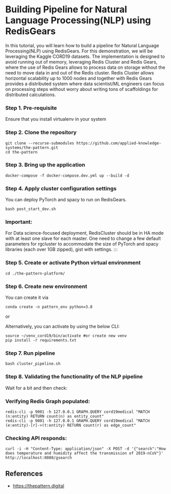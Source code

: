 # Building Pipeline for Natural Language Processing(NLP) using RedisGears

In this tutorial, you will learn how to build a pipeline for Natural Language Processing(NLP) using RedisGears. For this demonstration, we will be leveraging the Kaggle CORD19 datasets. The implementation is designed to avoid running out of memory, leveraging Redis Cluster and Redis Gears, where the use of Redis Gears allows to process data on storage without the need to move data in and out of the Redis cluster. Redis Cluster allows horizontal scalability up to 1000 nodes and together with Redis Gears provides a distributed system where data scientist/ML engineers can focus on processing steps without worry about writing tons of scaffoldings for distributed calculations.



### Step 1. Pre-requisite

Ensure that you install virtualenv in your system


### Step 2. Clone the repository

```
git clone --recurse-submodules https://github.com/applied-knowledge-systems/the-pattern.git
cd the-pattern
```

### Step 3. Bring up the application

```
docker-compose -f docker-compose.dev.yml up --build -d
```

### Step 4. Apply cluster configuration settings

You can deploy PyTorch and spacy to run on RedisGears.

```
bash post_start_dev.sh
```


### Important:

For Data science-focused deployment, RedisCluster should be in HA mode with at least one slave for each master. 
One need to change a few default parameters for rgcluster to accommodate the size of PyTorch and spacy libraries (each over 1GB zipped), gist with settings.
:::


### Step 5. Create or activate Python virtual environment 

```
cd ./the-pattern-platform/
```

### Step 6. Create new environment 

You can create it via 

```
conda create -n pattern_env python=3.8
```
 or 

Alternatively, you can activate by using the below CLI: 

```
source ~/venv_cord19/bin/activate #or create new venv
pip install -r requirements.txt
```

### Step 7. Run pipeline

```
bash cluster_pipeline.sh
```


### Step 8. Validating the functionality of the NLP pipeline

Wait for a bit and then check:

### Verifying Redis Graph populated: 

```
redis-cli -p 9001 -h 127.0.0.1 GRAPH.QUERY cord19medical "MATCH (n:entity) RETURN count(n) as entity_count" 
redis-cli -p 9001 -h 127.0.0.1 GRAPH.QUERY cord19medical "MATCH (e:entity)-[r]->(t:entity) RETURN count(r) as edge_count"
```
### Checking API responds: 

```
curl -i -H "Content-Type: application/json" -X POST -d '{"search":"How does temperature and humidity affect the transmission of 2019-nCoV"}' http://localhost:8080/gsearch
```

## References

- https://thepattern.digital
